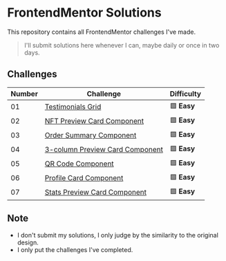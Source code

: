 # FrontendMentor Solutions

This repository contains all FrontendMentor challenges I've made.

> I'll submit solutions here whenever I can, maybe daily or once in two days.

## Challenges

| Number | Challenge | Difficulty |
| ------ | --------- | ---------- |
| 01 | [Testimonials Grid](testimonials-grid) | 🟩 **Easy** |
| 02 | [NFT Preview Card Component](nft-preview-card-component) | 🟩 **Easy** |
| 03 | [Order Summary Component](order-summary-component) | 🟩 **Easy** |
| 04 | [3-column Preview Card Component](3-column-preview-card-component) | 🟩 **Easy** |
| 05 | [QR Code Component](qr-code-component) | 🟩 **Easy** |
| 06 | [Profile Card Component](profile-card-component) | 🟩 **Easy** |
| 07 | [Stats Preview Card Component](stats-preview-card-component) | 🟩 **Easy** |


## Note
- I don't submit my solutions, I only judge by the similarity to the original design.
- I only put the challenges I've completed.
